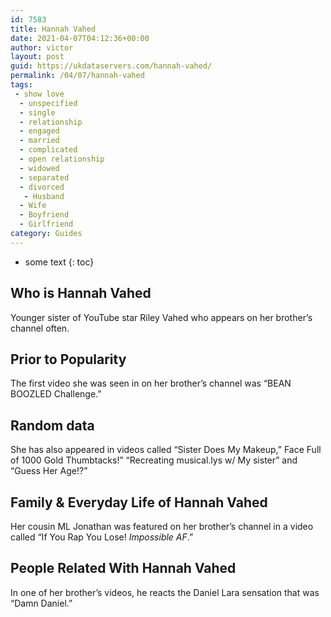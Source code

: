 ```yaml
---
id: 7583
title: Hannah Vahed
date: 2021-04-07T04:12:36+00:00
author: victor
layout: post
guid: https://ukdataservers.com/hannah-vahed/
permalink: /04/07/hannah-vahed
tags:
 - show love
  - unspecified
  - single
  - relationship
  - engaged
  - married
  - complicated
  - open relationship
  - widowed
  - separated
  - divorced
   - Husband
  - Wife
  - Boyfriend
  - Girlfriend
category: Guides
---
```


* some text
{: toc}


## Who is Hannah Vahed



Younger sister of YouTube star Riley Vahed who appears on her brother&#8217;s channel often.

                
                
                
## Prior to Popularity



The first video she was seen in on her brother&#8217;s channel was &#8220;BEAN BOOZLED Challenge.&#8221;

                
                
                
## Random data



She has also appeared in videos called &#8220;Sister Does My Makeup,&#8221; Face Full of 1000 Gold Thumbtacks!&#8221; &#8220;Recreating musical.lys w/ My sister&#8221; and &#8220;Guess Her Age!?&#8221;

                
                
                
## Family & Everyday Life of Hannah Vahed



Her cousin ML Jonathan was featured on her brother&#8217;s channel in a video called &#8220;If You Rap You Lose! *Impossible AF*.&#8221;

                
                
                
## People Related With Hannah Vahed



In one of her brother&#8217;s videos, he reacts the Daniel Lara sensation that was &#8220;Damn Daniel.&#8221;

                
              
            
          
          
          